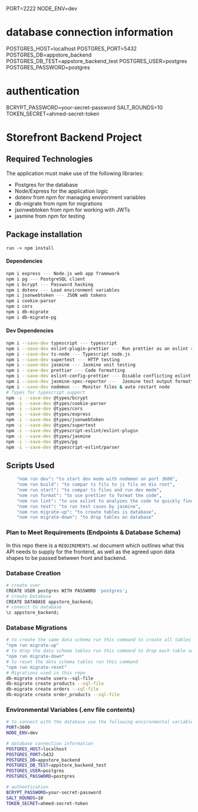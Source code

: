PORT=2222
NODE_ENV=dev

# database connection information
POSTGRES_HOST=localhost
POSTGRES_PORT=5432
POSTGRES_DB=appstore_backend
POSTGRES_DB_TEST=appstore_backend_test
POSTGRES_USER=postgres
POSTGRES_PASSWORD=postgres

# authentication
BCRYPT_PASSWORD=your-secret-password
SALT_ROUNDS=10
TOKEN_SECRET=ahmed-secret-token


# Storefront Backend Project



## Required Technologies
The application must make use of the following libraries:
- Postgres for the database
- Node/Express for the application logic
- dotenv from npm for managing environment variables
- db-migrate from npm for migrations
- jsonwebtoken from npm for working with JWTs
- jasmine from npm for testing

## Package installation
``
run -> npm install 
``
#### Dependencies
```sh
npm i express --- Node.js web app framework
npm i pg --- PostgreSQL client
npm i bcrypt --- Password hashing
npm i dotenv --- Load environment variables
npm i jsonwebtoken --- JSON web tokens
npm i cookie-parser
npm i cors
npm i db-migrate
npm i db-migrate-pg
```
#### Dev Dependencies
```sh
npm i --save-dev typescript --- typescript
npm i --save-dev eslint-plugin-prettier --- Run prettier as an eslint rule
npm i --save-dev ts-node --- Typescript node.js
npm i --save-dev supertest --- HTTP testing
npm i --save-dev jasmine --- Jasmine unit testing
npm i --save-dev prettier --- Code formatting
npm i --save-dev eslint-config-prettier --- Disable conflicting eslint rules
npm i --save-dev jasmine-spec-reporter ---  Jasmine test output formatting
npm i --save-dev nodemon --- Monitor files & auto restart node
# Types for typescript support
npm -i --save-dev @types/bcrypt
npm -i --save-dev @types/cookie-parser
npm -i --save-dev @types/cors
npm -i --save-dev @types/express
npm -i --save-dev @types/jsonwebtoken
npm -i --save-dev @types/supertest
npm -i --save-dev @typescript-eslint/eslint-plugin
npm -i --save-dev @types/jasmine
npm -i --save-dev @types/pg
npm -i --save-dev @typescript-eslint/parser
```


## Scripts Used
```sh
    "nom run dev": "to start dev mode with nodemon on port 3600",
    "nom run build": "to compar ts fils to js fils on dis root",
    "nom run start": "to compar ts files and run dev mode",
    "nom run format": "to use prettier to format the code",
    "nom run lint": "to use eslint to analyzes the code to quickly find problems",
    "nom run test": "to run test cases by jasmine",
    "nom run migrate-up": "to create tables is database",
    "nom run migrate-down": "to drop tables on database"
```


###  Plan to Meet Requirements (Endpoints & Database Schema)

In this repo there is a `REQUIREMENTS.md` document which outlines what this API needs to supply for the frontend, as well as the agreed upon data shapes to be passed between front and backend.

###  Database Creation

```sh
# create user
CREATE USER postgres WITH PASSWORD 'postgres';
# create Database
CREATE DATABASE appstore_backend;
# conecct to database
\c appstore_backend;
```

### Database Migrations
```sh
# to create the same data schema run this command to create all tables 
"npm run migrate-up"
# to drop the data schema tables run this command to drop each table separately
"npm run migrate-down"
# to reset the data schema tables run this command
"npm run migrate-reset"
# Migrations used in this repo
db-migrate create users--sql-file
db-migrate create products --sql-file
db-migrate create orders --sql-file
db-migrate create order_products --sql-file
```

### Environmental Variables (.env file contents)
```sh
# to connect with the database use the following environmental variables
PORT=3600
NODE_ENV=dev

# database connection information
POSTGRES_HOST=localhost
POSTGRES_PORT=5432
POSTGRES_DB=appstore_backend
POSTGRES_DB_TEST=appstore_backend_test
POSTGRES_USER=postgres
POSTGRES_PASSWORD=postgres

# authentication
BCRYPT_PASSWORD=your-secret-password
SALT_ROUNDS=10
TOKEN_SECRET=ahmed-secret-token
```